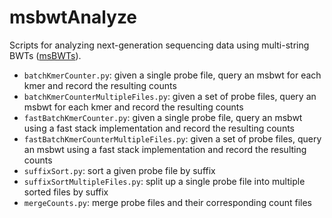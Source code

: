 # msbwtAnalyze
Scripts for analyzing next-generation sequencing data using multi-string BWTs ([msBWTs](https://github.com/holtjma/msbwt)).

- `batchKmerCounter.py`: given a single probe file, query an msbwt for each kmer and record the resulting counts
- `batchKmerCounterMultipleFiles.py`: given a set of probe files, query an msbwt for each kmer and record the resulting counts
- `fastBatchKmerCounter.py`: given a single probe file, query an msbwt using a fast stack implementation and record the resulting counts
- `fastBatchKmerCounterMultipleFiles.py`: given a set of probe files, query an msbwt using a fast stack implementation and record the resulting counts
- `suffixSort.py`: sort a given probe file by suffix
- `suffixSortMultipleFiles.py`: split up a single probe file into multiple sorted files by suffix
- `mergeCounts.py`: merge probe files and their corresponding count files
